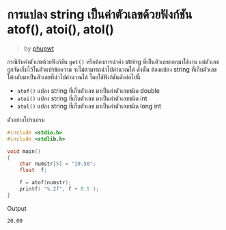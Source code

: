 # การแปลง string เป็นค่าตัวเลขด้วยฟังก์ชัน atof(), atoi(), atol() #
> by [phupwt](https://github.com/phupwt)

กรณีรับค่าตัวเลขด้วยฟังก์ชัน `get()` หรือต้องการนำค่า string ที่เป็นตัวเลขออกมาใช้งาน แต่ตัวเลขถูกจัดเก็บไว้ในตัวแปรข้อความ จะไม่สามารถนำไปคำนวณได้
ดังนั้น ต้องแปลง string ที่เก็บตัวเลข ให้กลับมาเป็นตัวเลขที่นำไปคำนวณได้ โดยใช้ฟังก์ชันดังต่อไปนี้

*   `atof()` แปลง string ที่เก็บตัวเลข มาเป็นค่าตัวเลขชนิด double
*   `atoi()` แปลง string ที่เก็บตัวเลข มาเป็นค่าตัวเลขชนิด int
*   `atol()` แปลง string ที่เก็บตัวเลข มาเป็นค่าตัวเลขชนิด long int

ตัวอย่างโปรแกรม
```c
#include <stdio.h>
#include <stdlib.h>

void main()
{
    char numstr[5] = "19.50";
    float  f;

    f = atof(numstr);
    printf( "%.2f", f + 0.5 );
}
```

Output
```
20.00
```
